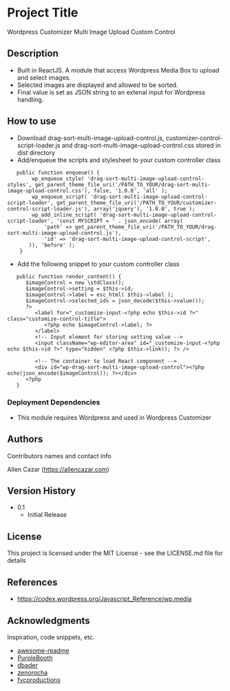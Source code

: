 # Project Title

Wordpress Customizer Multi Image Upload Custom Control

## Description

* Built in ReactJS. A module that access Wordpress Media Box to upload and select images.
* Selected images are displayed and allowed to be sorted.
* Final value is set as JSON string to an extenal input for Wordpress handling.

## How to use

* Download drag-sort-multi-image-upload-control.js, customizer-control-script-loader.js and drag-sort-multi-image-upload-control.css stored in dist directory
* Add/enqueue the scripts and stylesheet to your custom controller class
```
   public function enqueue() {
		wp_enqueue_style( 'drag-sort-multi-image-upload-control-styles', get_parent_theme_file_uri('/PATH_TO_YOUR/drag-sort-multi-image-upload-control.css'), false, '1.0.0', 'all' );
		wp_enqueue_script( 'drag-sort-multi-image-upload-control-script-loader', get_parent_theme_file_uri('/PATH_TO_YOUR/customizer-control-script-loader.js'), array('jquery'), '1.0.0', true );
		wp_add_inline_script( 'drag-sort-multi-image-upload-control-script-loader', 'const MYSCRIPT = ' . json_encode( array(
			'path' => get_parent_theme_file_uri('/PATH_TO_YOUR/drag-sort-multi-image-upload-control.js'),
			'id' => 'drag-sort-multi-image-upload-control-script',
	   )), 'before' );
	}
```
* Add the following snippet to your custom controller class
```
   public function render_content() {
      $imageControl = new \stdClass();
      $imageControl->setting = $this->id;
      $imageControl->label = esc_html( $this->label );
      $imageControl->selected_ids = json_decode($this->value());
      ?>
         <label for="_customize-input-<?php echo $this->id ?>" class="customize-control-title">
            <?php echo $imageControl->label; ?>
         </label>
         <!-- Input element for storing setting value -->
         <input className="wp-editor-area" id="_customize-input-<?php echo $this->id ?>" type="hidden" <?php $this->link(); ?> />

         <!-- The container to load React component -->
         <div id="wp-drag-sort-multi-image-upload-control"><?php echo(json_encode($imageControl)); ?></div>
      <?php
   }
```

### Deployment Dependencies

* This module requires Wordpress and used in Wordpress Customizer

## Authors

Contributors names and contact info

Allen Cazar 
(https://allencazar.com)

## Version History

* 0.1
    * Initial Release

## License

This project is licensed under the MIT License - see the LICENSE.md file for details

## References
* https://codex.wordpress.org/Javascript_Reference/wp.media


## Acknowledgments

Inspiration, code snippets, etc.
* [awesome-readme](https://github.com/matiassingers/awesome-readme)
* [PurpleBooth](https://gist.github.com/PurpleBooth/109311bb0361f32d87a2)
* [dbader](https://github.com/dbader/readme-template)
* [zenorocha](https://gist.github.com/zenorocha/4526327)
* [fvcproductions](https://gist.github.com/fvcproductions/1bfc2d4aecb01a834b46)
